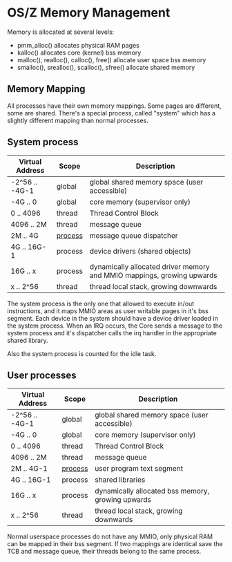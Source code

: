 OS/Z Memory Management
======================

Memory is allocated at several levels:
 - pmm_alloc() allocates physical RAM pages
 - kalloc() allocates core (kernel) bss memory
 - malloc(), realloc(), calloc(), free() allocate user space bss memory
 - smalloc(), srealloc(), scalloc(), sfree() allocate shared memory

Memory Mapping
--------------

All processes have their own memory mappings. Some pages are different,
some are shared. There's a special process, called "system" which has
a slightly different mapping than normal processes.

System process
--------------

| Virtual Address | Scope | Description |
| --------------- | ----- | ----------- |
| -2^56 .. -4G-1  | global  | global shared memory space (user accessible) |
| -4G .. 0        | global  | core memory (supervisor only) |
| 0 .. 4096       | thread  | Thread Control Block |
| 4096 .. 2M      | thread  | message queue |
| 2M .. 4G        | [process](https://github.com/bztsrc/osz/tree/master/docs/process.md)  | message queue dispatcher |
| 4G .. 16G-1     | process | device drivers (shared objects) |
| 16G .. x        | process | dynamically allocated driver memory and MMIO mappings, growing upwards |
| x  .. 2^56      | thread  | thread local stack, growing downwards |

The system process is the only one that allowed to execute in/out instructions, and it maps MMIO areas as user writable
pages in it's bss segment. Each device in the system should have a device driver loaded in the system process.
When an IRQ occurs, the Core sends a message to the system process and it's dispatcher calls the irq handler in the
appropriate shared library.

Also the system process is counted for the idle task.

User processes
--------------

| Virtual Address | Scope | Description |
| --------------- | ----- | ----------- |
| -2^56 .. -4G-1  | global  | global shared memory space (user accessible) |
| -4G .. 0        | global  | core memory (supervisor only) |
| 0 .. 4096       | thread  | Thread Control Block |
| 4096 .. 2M      | thread  | message queue |
| 2M .. 4G-1      | [process](https://github.com/bztsrc/osz/tree/master/docs/process.md)  | user program text segment |
| 4G .. 16G-1     | process | shared libraries |
| 16G .. x        | process | dynamically allocated bss memory, growing upwards |
| x  .. 2^56      | thread  | thread local stack, growing downwards |

Normal userspace processes do not have any MMIO, only physical RAM can be mapped in their bss segment.
If two mappings are identical save the TCB and message queue, their threads belong to the same process.
